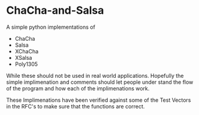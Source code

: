 # ChaCha-and-Salsa
A simple python implementations of 
- ChaCha
- Salsa
- XChaCha
- XSalsa
- Poly1305

While these should not be used in real world applications. Hopefully the simple implimenation and comments should let people under stand the flow of the program and how each of the implimenations work.

These Implimenations have been verified against some of the Test Vectors in the RFC's to make sure that the functions are correct.
